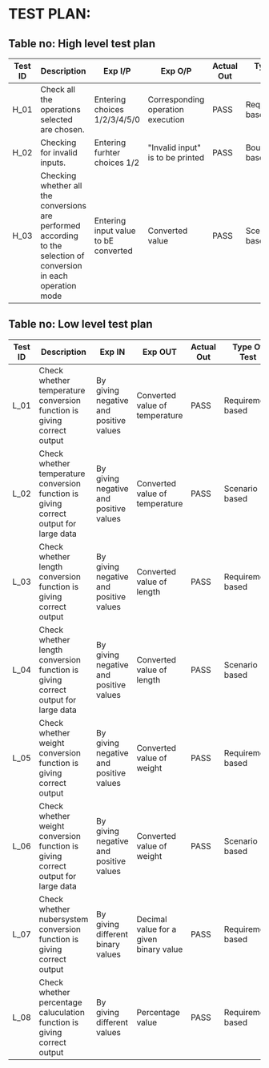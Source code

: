 # TEST PLAN:

## Table no: High level test plan

| **Test ID** | **Description**                                              | **Exp I/P** | **Exp O/P** | **Actual Out** |**Type Of Test**  |    
|-------------|--------------------------------------------------------------|------------|-------------|----------------|------------------|
|  H_01       |Check all the operations selected are chosen.                 |  Entering choices 1/2/3/4/5/0|Corresponding operation execution|PASS|Requirement based |
|  H_02       |Checking for invalid inputs.                                  |  Entering furhter choices 1/2 |"Invalid input" is to be printed|PASS|Boundary based    |
|  H_03       |Checking whether all the conversions are performed according to the selection of conversion in each operation mode | Entering input value to bE converted|Converted value|PASS|Scenario based    |
          
## Table no: Low level test plan

| **Test ID** | **Description**                                              | **Exp IN** | **Exp OUT** | **Actual Out** |**Type Of Test**  |    
|-------------|--------------------------------------------------------------|------------|-------------|----------------|------------------|
|  L_01       |Check whether temperature conversion function is giving correct output|  By giving negative and positive values|Converted value of temperature| PASS |Requirement based |
|  L_02       |Check whether temperature conversion function is giving correct output for large data|  By giving negative and positive values|Converted value of temperature| PASS | Scenario based    |
|  L_03       |Check whether length conversion function is giving correct output| By giving negative and positive values|Converted value of length| PASS |Requirement based    |
|  L_04       |Check whether length conversion function is giving correct output for large data|  By giving negative and positive values|Converted value of length| PASS |Scenario based |
|  L_05       |Check whether weight conversion function is giving correct output|  By giving negative and positive values|Converted value of weight| PASS |Requirement based    |
|  L_06       |Check whether weight conversion function is giving correct output for large data|  By giving negative and positive values|Converted value of weight| PASS |Scenario based    |
|  L_07       |Check whether nubersystem conversion function is giving correct output|  By giving different binary values|Decimal value for a given binary value| PASS |Requirement based    |
|  L_08       |Check whether percentage caluculation function is giving correct output|  By giving different values|Percentage value| PASS |Requirement based    |
